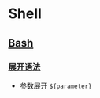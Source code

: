 # Shell

## [Bash](https://www.gnu.org/software/bash/manual/html_node/index.html)

### [展开语法](https://www.gnu.org/software/bash/manual/html_node/Shell-Expansions.html)

- 参数展开 `${parameter}`
